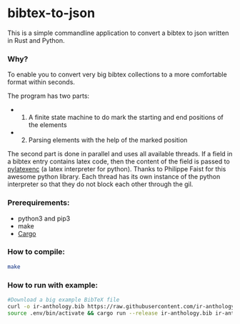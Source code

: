 # bibtex-to-json
This is a simple commandline application to convert a bibtex to json written in Rust and Python.
### Why?
To enable you to convert very big bibtex collections to a more comfortable format within seconds.

The program has two parts:
- 1) A finite state machine to do mark the starting and end positions of the elements
- 2) Parsing elements with the help of the marked position

The second part is done in parallel and uses all available threads. If a field in a bibtex entry contains latex code, then the content of the field is passed to [pylatexenc](https://github.com/phfaist/pylatexenc) (a latex interpreter for python). Thanks to  Philippe Faist for this awesome python library. Each thread has its own instance of the python interpreter so that they do not block each other through the gil.
### Prerequirements:
- python3 and pip3
- make
- [Cargo](https://www.rust-lang.org/tools/install) 

### How to compile:
```bash
make
```
### How to run with example:
```bash
#Download a big example BibTeX file
curl -o ir-anthology.bib https://raw.githubusercontent.com/ir-anthology/ir-anthology-data/master/ir-anthology.bib
source .env/bin/activate && cargo run --release ir-anthology.bib ir-anthology.json 
```
